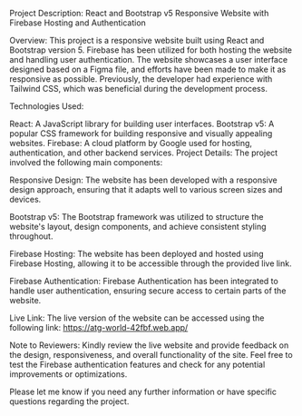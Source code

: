 Project Description: React and Bootstrap v5 Responsive Website with Firebase Hosting and Authentication

Overview:
This project is a responsive website built using React and Bootstrap version 5. Firebase has been utilized for both hosting the website and handling user authentication. The website showcases a user interface designed based on a Figma file, and efforts have been made to make it as responsive as possible. Previously, the developer had experience with Tailwind CSS, which was beneficial during the development process.

Technologies Used:

React: A JavaScript library for building user interfaces.
Bootstrap v5: A popular CSS framework for building responsive and visually appealing websites.
Firebase: A cloud platform by Google used for hosting, authentication, and other backend services.
Project Details:
The project involved the following main components:

Responsive Design: The website has been developed with a responsive design approach, ensuring that it adapts well to various screen sizes and devices.

Bootstrap v5: The Bootstrap framework was utilized to structure the website's layout, design components, and achieve consistent styling throughout.

Firebase Hosting: The website has been deployed and hosted using Firebase Hosting, allowing it to be accessible through the provided live link.

Firebase Authentication: Firebase Authentication has been integrated to handle user authentication, ensuring secure access to certain parts of the website.

Live Link:
The live version of the website can be accessed using the following link: https://atg-world-42fbf.web.app/

Note to Reviewers:
Kindly review the live website and provide feedback on the design, responsiveness, and overall functionality of the site. Feel free to test the Firebase authentication features and check for any potential improvements or optimizations.

Please let me know if you need any further information or have specific questions regarding the project.